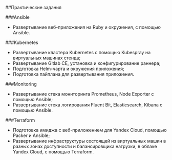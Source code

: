 ##Практические задания


###Ansible

* Развертывание веб-приложения на Ruby и окружения, с помощью Ansible.

###Kubernetes

* Развертывание кластера Kubernetes с помощью Kubespray на виртуальных машинах стенда;
* Развертывание Gitlab CE, установка и конфигурирование раннера;
* Подготовка Helm-чарта и окружения приложения;
* Подготовка пайплана для развертывания приложения.

###Monitoring

* Развертывание стека мониторинга Prometheus, Node Exporter с помощью Ansible;
* Развертывание стека логирования Fluent Bit, Elasticsearch, Kibana с помощью Ansible.

###Terraform

* Подготовка имиджа с веб-приложением для Yandex Cloud, помощью Packer и Ansible;
* Развертывание инфраструктуры состоящей из виртуальных машин в разных зонах доступности и балансировщика нагрузки, в облаке Yandex Cloud, с помощью Terraform.

